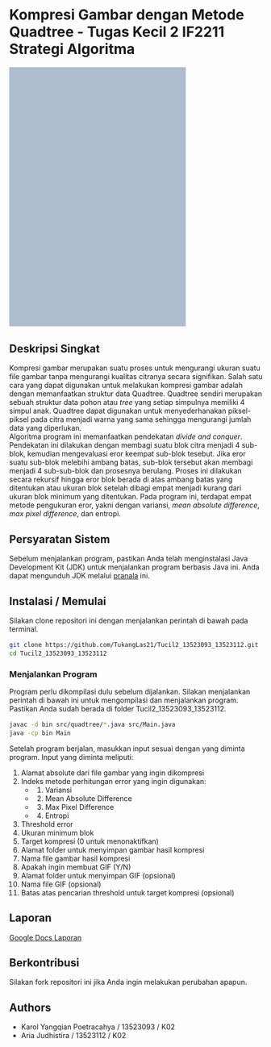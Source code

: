 # Kompresi Gambar dengan Metode Quadtree - Tugas Kecil 2 IF2211 Strategi Algoritma
<img src="demo.gif" alt="demo animation" width="350">

## Deskripsi Singkat
Kompresi gambar merupakan suatu proses untuk mengurangi ukuran suatu file gambar tanpa mengurangi kualitas citranya secara signifikan. Salah satu cara yang dapat digunakan untuk melakukan kompresi gambar adalah dengan memanfaatkan struktur data Quadtree. Quadtree sendiri merupakan sebuah struktur data pohon atau _tree_ yang setiap simpulnya memiliki 4 simpul anak. Quadtree dapat digunakan untuk menyederhanakan piksel-piksel pada citra menjadi warna yang sama sehingga mengurangi jumlah data yang diperlukan. <br>
Algoritma program ini memanfaatkan pendekatan _divide and conquer_. Pendekatan ini dilakukan dengan membagi suatu blok citra menjadi 4 sub-blok, kemudian mengevaluasi eror keempat sub-blok tesebut. Jika eror suatu sub-blok melebihi ambang batas, sub-blok tersebut akan membagi menjadi 4 sub-sub-blok dan prosesnya berulang. Proses ini dilakukan secara rekursif hingga eror blok berada di atas ambang batas yang ditentukan atau ukuran blok setelah dibagi empat menjadi kurang dari ukuran blok minimum yang ditentukan. Pada program ini, terdapat empat metode pengukuran eror, yakni dengan variansi, _mean absolute difference_, _max pixel difference_, dan entropi.

## Persyaratan Sistem
Sebelum menjalankan program, pastikan Anda telah menginstalasi Java Development Kit (JDK) untuk menjalankan program berbasis Java ini. Anda dapat mengunduh JDK melalui [pranala](https://www.oracle.com/in/java/technologies/downloads/#java23) ini.

## Instalasi / Memulai
Silakan clone repositori ini dengan menjalankan perintah di bawah pada terminal.
```sh
git clone https://github.com/TukangLas21/Tucil2_13523093_13523112.git
cd Tucil2_13523093_13523112
```

### Menjalankan Program
Program perlu dikompilasi dulu sebelum dijalankan. Silakan menjalankan perintah di bawah ini untuk mengompilasi dan menjalankan program. Pastikan Anda sudah berada di folder Tucil2_13523093_13523112.
```sh
javac -d bin src/quadtree/*.java src/Main.java
java -cp bin Main
```
Setelah program berjalan, masukkan input sesuai dengan yang diminta program.
Input yang diminta meliputi:
1. Alamat absolute dari file gambar yang ingin dikompresi
2. Indeks metode perhitungan error yang ingin digunakan:
    - 1. Variansi
    - 2. Mean Absolute Difference
    - 3. Max Pixel Difference
    - 4. Entropi
3. Threshold error
4. Ukuran minimum blok
5. Target kompresi (0 untuk menonaktifkan)
6. Alamat folder untuk menyimpan gambar hasil kompresi
7. Nama file gambar hasil kompresi
8. Apakah ingin membuat GIF (Y/N)
9. Alamat folder untuk menyimpan GIF (opsional)
10. Nama file GIF (opsional)
11. Batas atas pencarian threshold untuk target kompresi (opsional)

## Laporan
[Google Docs Laporan](https://docs.google.com/document/d/1DCzy2bY037Ounp9AMHOxyg9fs--8FGSJflN1tjw2ET8/edit?usp=sharing)

## Berkontribusi
Silakan fork repositori ini jika Anda ingin melakukan perubahan apapun. 

## Authors
- Karol Yangqian Poetracahya / 13523093 / K02
- Aria Judhistira / 13523112 / K02
